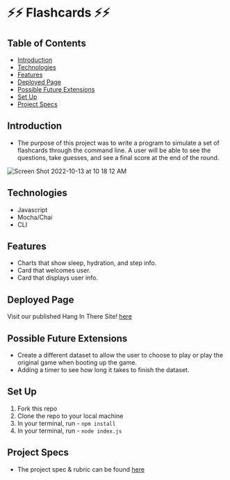 # ⚡️⚡️ Flashcards ⚡️⚡️ 


## Table of Contents
  - [Introduction](#introduction)
  - [Technologies](#technologies)
  - [Features](#features)
  - [Deployed Page](#deployed-page)
  - [Possible Future Extensions](#possible-future-extensions)
  - [Set Up](#set-up)
  - [Project Specs](#project-specs)
  

## Introduction
  - The purpose of this project was to write a program to simulate a set of flashcards through the command line. A user will be able to see the questions, take guesses, and see a final score at the end of the round.

![Screen Shot 2022-10-13 at 10 18 12 AM](https://user-images.githubusercontent.com/106535343/195637296-f0838805-5f61-4234-a4e9-e53083c516ce.png)

## Technologies
  - Javascript
  - Mocha/Chai
  - CLI


## Features
- Charts that show sleep, hydration, and step info.
- Card that welcomes user.
- Card that displays user info.


## Deployed Page
Visit our published Hang In There Site! [here]()


## Possible Future Extensions
  - Create a different dataset to allow the user to choose to play or play the original game when booting up the game.
  - Adding a timer to see how long it takes to finish the dataset.


## Set Up
1. Fork this repo  
2. Clone the repo to your local machine
3. In your terminal, run - `npm install`
4. In your terminal, run - `node index.js`


## Project Specs
  - The project spec & rubric can be found [here](https://frontend.turing.edu/projects/flash-cards.html)

